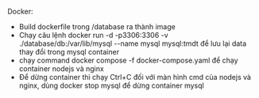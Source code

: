 Docker:

+ Build dockerfile trong /database ra thành image
+ Chạy câu lệnh docker run -d -p3306:3306 -v ./database/db:/var/lib/mysql --name mysql mysql:tmdt 
để lưu lại data thay đổi trong mysql container
+ chạy command docker compose -f docker-compose.yaml để chạy container nodejs và nginx
+ Để dừng container thì chạy Ctrl+C đối với màn hình cmd của nodejs và nginx, dùng docker stop mysql để dừng container mysql
